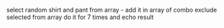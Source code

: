 select random shirt and pant from array - add it in array of combo
exclude selected from array
do it for 7 times and echo result
